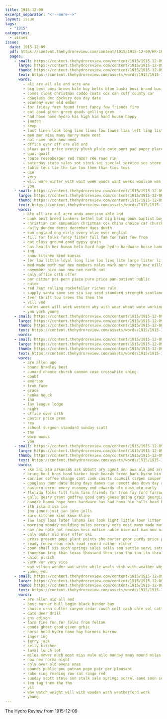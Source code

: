 ```yaml
---
title: 1915-12-09
excerpt_separator: "<!--more-->"
layout: issue
tags:
  - "1915"
categories:
  - issues
issue:
  date: 1915-12-09
  pdf: https://content.thehydroreview.com/content/1915/1915-12-09/HR-1915-12-09.pdf
  pages:
    - small: https://content.thehydroreview.com/content/1915/1915-12-09/small/HR-1915-12-09-01.jpg
      large: https://content.thehydroreview.com/content/1915/1915-12-09/large/HR-1915-12-09-01.jpg
      thumb: https://content.thehydroreview.com/content/1915/1915-12-09/thumbnails/HR-1915-12-09-01.jpg
      text: https://content.thehydroreview.com/assets/words/1915/1915-12-09/HR-1915-12-09-01.txt
      words:
        - ali are all ale and acre ane
        - big best boys brown bale buy belts blue bushi busi brand business black bey
        - comes cloak christmas caddo coats cox can cuff county car
        - douglass dec dockery dea day date
        - economy ever eld ember
        - for friday farm found front fancy few friends firm
        - gai good given green goods gelling grey
        - had hose home hydro has high him hand house happy
        - janzen
        - keep
        - last linen look long line lines low lower lias left ling list little links large
        - men mer miss many merry made most
        - not name neck new need
        - office over off ore old ord
        - pleas part price pretty plush plain pete pont pad paper place pure present
        - qual quail
        - route rosenberger red razor ree read rin
        - saturday state sales sot stock sei special service see store spice soe shows silk shirts stockton
        - table tous tie the tan too them than ties teas
        - use
        - very
        - will ware winter with wait week woods want weeks woolson was
        - you
    - small: https://content.thehydroreview.com/content/1915/1915-12-09/small/HR-1915-12-09-02.jpg
      large: https://content.thehydroreview.com/content/1915/1915-12-09/large/HR-1915-12-09-02.jpg
      thumb: https://content.thehydroreview.com/content/1915/1915-12-09/thumbnails/HR-1915-12-09-02.jpg
      text: https://content.thehydroreview.com/assets/words/1915/1915-12-09/HR-1915-12-09-02.txt
      words:
        - ale all are aul acre anda american able and
        - bank best breed bankers bethel but big bring book baptist boys bunker been books bottom
        - christian can companion christmas cox china choice car church chairs claus chris chi cook come company count cedar
        - daily dundee dense december does death
        - ean england eng early every elie ever english
        - fill for folks fancy fisher full fam fon fust few from
        - gat glass ground good gypsy grain
        - has health her human helo hard huge hydro hardware horse hand
        - ing
        - know kitchen kind kansas
        - ler law little loyal long line loo lies lite large lister life land look
        - med made moth man men members males mark more money mar mills many merry
        - november nice non new nen north not
        - only office orth offer
        - per pitzer pos penn piece pure price pan patient public
        - quick
        - red rest rolling rockefeller riches rule
        - supply santa save see sia say seed standard strength scotland stock school seater special sens stretch sale sible stockton she stand saturday sas states seen store strain
        - teer thrift tow trees tho them the
        - vill ved
        - wales week will work western why with wear wheat wate working ware world war wares
        - you york young
    - small: https://content.thehydroreview.com/content/1915/1915-12-09/small/HR-1915-12-09-03.jpg
      large: https://content.thehydroreview.com/content/1915/1915-12-09/large/HR-1915-12-09-03.jpg
      thumb: https://content.thehydroreview.com/content/1915/1915-12-09/thumbnails/HR-1915-12-09-03.jpg
      text: https://content.thehydroreview.com/assets/words/1915/1915-12-09/HR-1915-12-09-03.txt
      words:
    - small: https://content.thehydroreview.com/content/1915/1915-12-09/small/HR-1915-12-09-04.jpg
      large: https://content.thehydroreview.com/content/1915/1915-12-09/large/HR-1915-12-09-04.jpg
      thumb: https://content.thehydroreview.com/content/1915/1915-12-09/thumbnails/HR-1915-12-09-04.jpg
      text: https://content.thehydroreview.com/assets/words/1915/1915-12-09/HR-1915-12-09-04.txt
      words:
        - are allen age
        - bound bradley best
        - cunard chance church cannon cose crosswhite ching
        - doubt
        - emerson
        - from face
        - grace
        - henke houck
        - ina
        - lay league lodge
        - night
        - office over orth
        - pastor price prom
        - res
        - school surgeon standard sunday scott
        - the
        - worn woods
        - you
    - small: https://content.thehydroreview.com/content/1915/1915-12-09/small/HR-1915-12-09-05.jpg
      large: https://content.thehydroreview.com/content/1915/1915-12-09/large/HR-1915-12-09-05.jpg
      thumb: https://content.thehydroreview.com/content/1915/1915-12-09/thumbnails/HR-1915-12-09-05.jpg
      text: https://content.thehydroreview.com/assets/words/1915/1915-12-09/HR-1915-12-09-05.txt
      words:
        - ake ani ata arkansas ask abbott ary agent ann awa ala and aro aud able all are ave
        - bring beat bros bond barber bush boards breed bank byrne bin bee bees been back but break business bet blanks borse bulle burden bona better blood big brewer bette bile books best
        - carrier coffee change cant cook courts council carpen cooper choice check christmas cost company counsel cousins come chas church caddo cal cheney county car cat catania came craven clayton cold clinton city collins cast case cap can clark caster cash
        - douglass dunn date doing days dames due demott deo down day dakota dec
        - eastern error every economy end edwards ele easy eto early
        - florida folks fill firm farm friends for from fay ford farrow fair foot fast felton friday favor few frank farms free fares fort foe falis first fun
        - gallo geary grant godfrey good gary geese going grain georgia goods
        - handke hamma hope hens hardware has had homa hin halls head hammer hun hoosier hydro half hinton how hunting han harness holiday horse him her home
        - ith island isa ice
        - jou jones just jan jake jolls
        - kare kitchen kind know kline
        - law lacy loss later lahoma les look light little loun litter lose lawton lie lue lex lawyer line let low life lay lines left loa last lynn loan longer like loyal
        - morning monday moulding mules mercury mere most many made mas missouri more may morgan mis money miller mier miss mcquaid mer market matter must mans
        - nov new note not newton ness notice nable nice nat nam now niles never nelson nee need
        - only onder old over offer oki
        - press present pope plant points pho porter poor purdy price pitzer pure pleasant per pair pay public
        - ready renew reas rock road record rather richer
        - soon shall sis such springs sales sells sea settle servi saturday sale stock show south save shock ser service schoo surprise strating stork smith swell strong see stand sorrow special self selling steve sister shower sion shor sunday spring sieg subject scott shave store state salva
        - thompson trip than texas thousand them tran tho ton tin thralls thy thrall the tura town taken then thi table ten tra try tad
        - union ulrich
        - vern ver very vice
        - way wilson wonder wat write while wools wish with weather why was will want wit well week woods word wheat wil words weld wedding white win wee work west wife
        - young you
    - small: https://content.thehydroreview.com/content/1915/1915-12-09/small/HR-1915-12-09-06.jpg
      large: https://content.thehydroreview.com/content/1915/1915-12-09/large/HR-1915-12-09-06.jpg
      thumb: https://content.thehydroreview.com/content/1915/1915-12-09/thumbnails/HR-1915-12-09-06.jpg
      text: https://content.thehydroreview.com/assets/words/1915/1915-12-09/HR-1915-12-09-06.txt
      words:
        - are allen aid all and
        - best burner bull begin black binder buy
        - choice crea cutter canyon cedar couch colt cash chie col cattle center corn credit
        - date deer drill
        - ens edison
        - farm fine fon for folks from felton
        - goods ghost good given grbic
        - horse head hydro home hay harness harrow
        - inger ing
        - jerry jack
        - kelly kitchen
        - laval lunch lot
        - miles mower much most miss mule milo monday many mound mules mare
        - now new norma night
        - only over old ovens ones
        - pounds public pou putnam pope pair per pleasant
        - rake ring reading row ras rango red
        - sunday scott stove son stalk sale springs sorrel sand soon suckling stuff south sell safe steel sewing
        - ten tag them the tho
        - vit
        - way watch weight will with wooden wash weatherford work
        - young
---
```


The Hydro Review from 1915-12-09

<!--more-->

